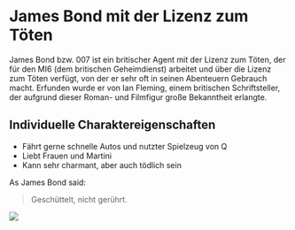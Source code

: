 # James Bond mit der Lizenz zum Töten
James Bond bzw. 007 ist ein britischer Agent mit der Lizenz zum Töten, der für den MI6 (dem britischen Geheimdienst) arbeitet und über die Lizenz zum Töten verfügt, von der er sehr oft in seinen Abenteuern Gebrauch macht. Erfunden wurde er von Ian Fleming, einem britischen Schriftsteller, der aufgrund dieser Roman- und Filmfigur große Bekanntheit erlangte.
## Individuelle Charaktereigenschaften
* Fährt gerne schnelle Autos und nutzter Spielzeug von Q
* Liebt Frauen und Martini
* Kann sehr charmant, aber auch tödlich sein

As James Bond said:
> Geschüttelt, nicht gerührt.

<img src="https://pngimg.com/uploads/james_bond/james_bond_PNG24.png"/>
